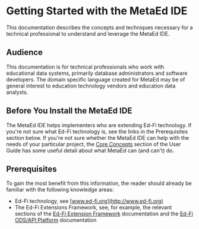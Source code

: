 # Getting Started with the MetaEd IDE

This documentation describes the concepts and techniques necessary for a
technical professional to understand and leverage the MetaEd IDE.

## Audience

This documentation is for technical professionals who work with educational data
systems, primarily database administrators and software developers. The domain
specific language created for MetaEd may be of general interest to education
technology vendors and education data analysts.

## Before You Install the MetaEd IDE

The MetaEd IDE helps implementers who are extending Ed-Fi technology. If you're
not sure what Ed-Fi technology is, see the links in the Prerequisites section
below. If you're not sure whether the MetaEd IDE can help with the needs of your
particular project, the [Core
Concepts](../ide-user-guide/core-concepts.md)
section of the User Guide has some useful detail about what MetaEd can (and
can't) do.

## Prerequisites

To gain the most benefit from this information, the reader should already be
familiar with the following knowledge areas:

* Ed-Fi technology, see [www.ed-fi.org](http://www.ed-fi.org)
* The Ed-Fi Extensions Framework, see, for example, the relevant sections of
    the [Ed-Fi Extension
    Framework](../../1-data-exchange/data-standard/extension-framework.md) documentation
    and the [Ed-Fi ODS/API Platform](../../ods-api-platform.mdx) documentation
